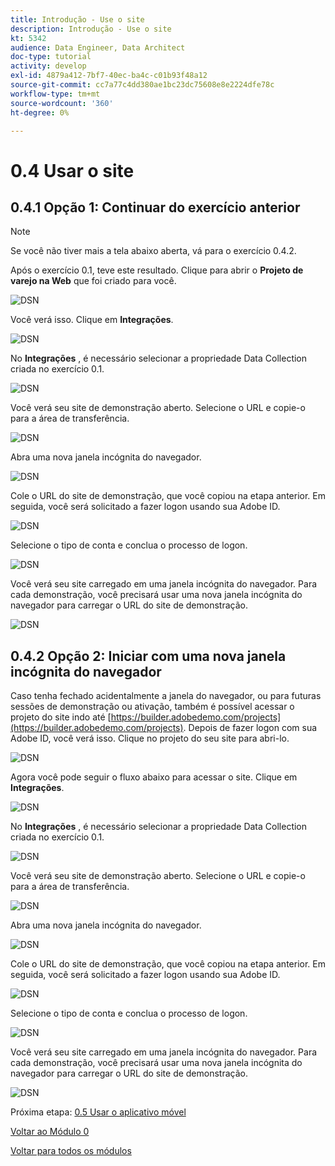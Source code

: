 ```yaml
---
title: Introdução - Use o site
description: Introdução - Use o site
kt: 5342
audience: Data Engineer, Data Architect
doc-type: tutorial
activity: develop
exl-id: 4879a412-7bf7-40ec-ba4c-c01b93f48a12
source-git-commit: cc7a77c4dd380ae1bc23dc75608e8e2224dfe78c
workflow-type: tm+mt
source-wordcount: '360'
ht-degree: 0%

---
```


# 0.4 Usar o site

## 0.4.1 Opção 1: Continuar do exercício anterior

>[!NOTE]
>
>Se você não tiver mais a tela abaixo aberta, vá para o exercício 0.4.2.

Após o exercício 0.1, teve este resultado. Clique para abrir o **Projeto de varejo na Web** que foi criado para você.

![DSN](./images/dsn5a.png)

Você verá isso. Clique em **Integrações**.

![DSN](./images/web1.png)

No **Integrações** , é necessário selecionar a propriedade Data Collection criada no exercício 0.1.

![DSN](./images/web2.png)

Você verá seu site de demonstração aberto. Selecione o URL e copie-o para a área de transferência.

![DSN](./images/web3.png)

Abra uma nova janela incógnita do navegador.

![DSN](./images/web4.png)

Cole o URL do site de demonstração, que você copiou na etapa anterior. Em seguida, você será solicitado a fazer logon usando sua Adobe ID.

![DSN](./images/web5.png)

Selecione o tipo de conta e conclua o processo de logon.

![DSN](./images/web6.png)

Você verá seu site carregado em uma janela incógnita do navegador. Para cada demonstração, você precisará usar uma nova janela incógnita do navegador para carregar o URL do site de demonstração.

![DSN](./images/web7.png)

## 0.4.2 Opção 2: Iniciar com uma nova janela incógnita do navegador

Caso tenha fechado acidentalmente a janela do navegador, ou para futuras sessões de demonstração ou ativação, também é possível acessar o projeto do site indo até [https://builder.adobedemo.com/projects](https://builder.adobedemo.com/projects). Depois de fazer logon com sua Adobe ID, você verá isso. Clique no projeto do seu site para abri-lo.

![DSN](./images/web8.png)

Agora você pode seguir o fluxo abaixo para acessar o site. Clique em **Integrações**.

![DSN](./images/web1.png)

No **Integrações** , é necessário selecionar a propriedade Data Collection criada no exercício 0.1.

![DSN](./images/web2.png)

Você verá seu site de demonstração aberto. Selecione o URL e copie-o para a área de transferência.

![DSN](./images/web3.png)

Abra uma nova janela incógnita do navegador.

![DSN](./images/web4.png)

Cole o URL do site de demonstração, que você copiou na etapa anterior. Em seguida, você será solicitado a fazer logon usando sua Adobe ID.

![DSN](./images/web5.png)

Selecione o tipo de conta e conclua o processo de logon.

![DSN](./images/web6.png)

Você verá seu site carregado em uma janela incógnita do navegador. Para cada demonstração, você precisará usar uma nova janela incógnita do navegador para carregar o URL do site de demonstração.

![DSN](./images/web7.png)

Próxima etapa: [0.5 Usar o aplicativo móvel](./ex5.md)

[Voltar ao Módulo 0](./getting-started.md)

[Voltar para todos os módulos](./../../overview.md)
